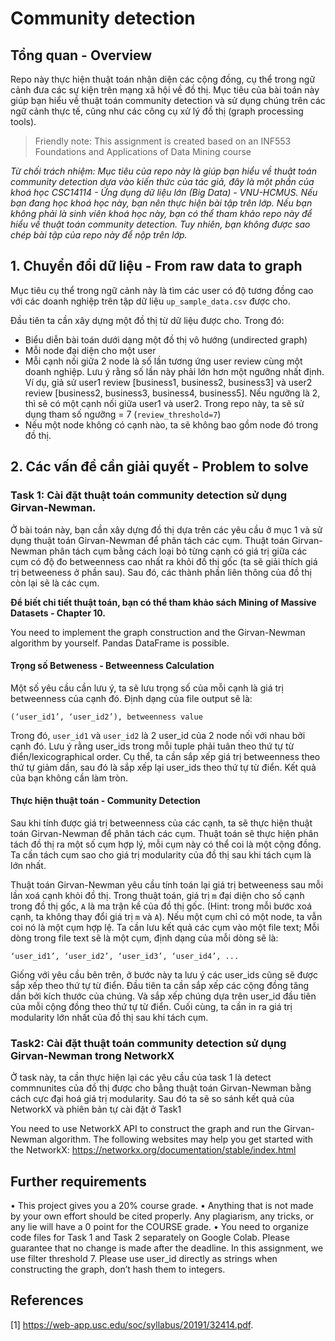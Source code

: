 # Community detection 

## Tổng quan - Overview

Repo này thực hiện thuật toán nhận diện các cộng đồng, cụ thể trong ngữ cảnh đưa các sự kiện trên mạng xã hội
về đồ thị. Mục tiêu của bài toán này giúp bạn hiểu về thuật toán community detection và sử dụng chúng trên
các ngữ cảnh thực tế, cũng như các công cụ xử lý đồ thị (graph processing tools). 

> Friendly note: This assignment is created based on an INF553 Foundations and Applications of Data Mining course

_Từ chối trách nhiệm: Mục tiêu của repo này là giúp bạn hiểu về thuật toán community detection dựa vào kiến thức của
tác giả, đây là một phần của khoá học CSC14114 - Ứng dụng dữ liệu lớn (Big Data) - VNU-HCMUS. Nếu bạn đang học
khoá học này, bạn nên thực hiện bài tập trên lớp. Nếu bạn không phải là sinh viên khoá học này, bạn có thể tham khảo
repo này để hiểu về thuật toán community detection. Tuy nhiên, bạn không được sao chép bài tập của repo này để nộp
trên lớp._

## 1. Chuyển đổi dữ liệu - From raw data to graph

Mục tiêu cụ thể trong ngữ cảnh này là tìm các user có độ tương đồng cao với các doanh nghiệp trên tập dữ liệu 
`up_sample_data.csv` được cho.

Đầu tiên ta cần xây dựng một đồ thị từ dữ liệu được cho. Trong đó: 
- Biểu diễn bài toán dưới dạng một đồ thị vô hướng (undirected graph) 
- Mỗi node đại diện cho một user
- Mỗi cạnh nối giữa 2 node là số lần tương ứng user review cùng một doanh nghiệp. Lưu ý rằng số lần này phải 
lớn hơn một ngưỡng nhất định. Ví dụ, giả sử user1 review [business1, business2, business3] và user2 review
[business2, business3, business4, business5]. Nếu ngưỡng là 2, thì sẽ có một cạnh nối giữa user1 và user2.
Trong repo này, ta sẽ sử dụng tham số ngưỡng = 7 (`review_threshold=7`)
- Nếu một node không có cạnh nào, ta sẽ không bao gồm node đó trong đồ thị.

## 2. Các vấn đề cần giải quyết - Problem to solve

### Task 1: Cài đặt thuật toán community detection sử dụng Girvan-Newman.

Ở bài toán này, bạn cần xây dựng đồ thị dựa trên các yêu cầu ở mục 1 và sử dụng thuật toán Girvan-Newman để 
phân tách các cụm. Thuật toán Girvan-Newman phân tách cụm bằng cách loại bỏ từng cạnh có giá trị giữa các cụm
có độ đo betweenness cao nhất ra khỏi đồ thị gốc (ta sẽ giải thích giá trị betweeness ở phần sau). 
Sau đó, các thành phần liên thông của đồ thị còn lại sẽ là các cụm. 

**Để biết chi tiết thuật toán, bạn có thể tham khảo sách Mining of Massive Datasets - Chapter 10.**

You need to implement the graph construction and the Girvan-Newman algorithm by yourself.
Pandas DataFrame is possible.

#### Trọng số Betweness - Betweenness Calculation

Một số yêu cầu cần lưu ý, ta sẽ lưu trọng số của mỗi cạnh là giá trị betweenness của cạnh đó. Định dạng 
của file output sẽ là:

```text
(‘user_id1’, ‘user_id2’), betweenness value
```

Trong đó, `user_id1` và `user_id2` là 2 user_id của 2 node nối với nhau bởi cạnh đó. Lưu ý rằng user_ids 
trong mỗi tuple phải tuân theo thứ tự từ điển/lexicographical order. Cụ thể, ta cần sắp xếp giá trị betweenness theo
thứ tự giảm dần, sau đó là sắp xếp lại user_ids theo thứ tự từ điển. Kết quả của bạn không cần làm tròn.

#### Thực hiện thuật toán - Community Detection

Sau khi tính được giá trị betweenness của các cạnh, ta sẽ thực hiện thuật toán Girvan-Newman để phân tách các cụm.
Thuật toán sẽ thực hiện phân tách đồ thị ra một số cụm hợp lý, mỗi cụm này có thể coi là một cộng đồng. Ta cần tách
cụm sao cho giá trị modularity của đồ thị sau khi tách cụm là lớn nhất.

Thuật toán Girvan-Newman yêu cầu tính toán lại giá trị betweeness sau mỗi lần xoá cạnh khỏi đồ thị. 
Trong thuật toán, giá trị `m` đại diện cho số cạnh trong đồ thị gốc, `A` là ma trận kề của đồ thị gốc.
(Hint: trong mỗi bước xoá cạnh, ta không thay đổi giá trị `m` và `A`). 
Nếu một cụm chỉ có một node, ta vẫn coi nó là một cụm hợp lệ. Ta cần lưu kết quả các cụm vào một file text; 
Mỗi dòng trong file text sẽ là một cụm, định dạng của mỗi dòng sẽ là:

```text
‘user_id1’, ‘user_id2’, ‘user_id3’, ‘user_id4’, ...
```

Giống với yêu cầu bên trên, ở bước này ta lưu ý các user_ids cũng sẽ được sắp xếp theo thứ tự từ điển. Đầu
tiên ta cần sắp xếp các cộng đồng tăng dần bởi kích thước của chúng. Và sắp xếp chúng dựa trên user_id đầu tiên 
của mỗi cộng đồng theo thứ tự từ điển. Cuối cùng, ta cần in ra giá trị modularity lớn nhất của đồ thị sau khi tách cụm.

### Task2: Cài đặt thuật toán community detection sử dụng Girvan-Newman trong NetworkX

Ở task này, ta cần thực hiện lại các yêu cầu của task 1 là detect commnunites của đồ thị được cho 
bằng thuật toán Girvan-Newman bằng cách cực đại hoá giá trị modularity. Sau đó ta sẽ so sánh kết quả của
NetworkX và phiên bản tự cài đặt ở Task1

You need to use NetworkX API to construct the graph and run the Girvan-Newman algorithm.
The following websites may help you get started with the NetworkX:
https://networkx.org/documentation/stable/index.html

## Further requirements
• This project gives you a 20% course grade.
• Anything that is not made by your own effort should be cited properly. Any plagiarism, any tricks,
or any lie will have a 0 point for the COURSE grade.
• You need to organize code files for Task 1 and Task 2 separately on Google Colab. Please guarantee
that no change is made after the deadline.
In this assignment, we use filter threshold 7.
Please use user_id directly as strings when constructing the graph, don’t hash them to integers.

## References
[1] https://web-app.usc.edu/soc/syllabus/20191/32414.pdf.